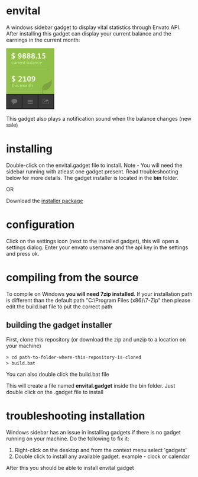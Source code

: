 envital
=======

A windows sidebar gadget to display vital statistics through Envato API.
After installing this gadget can display your current balance and the earnings in the current month:

![Envital sidebar gadget](https://github.com/g-dexterous/envital/blob/master/assets/images/gadgetPreview.png?raw=true)

This gadget also plays a notification sound when the balance changes (new sale)

installing
==========

Double-click on the envital.gadget file to install. Note - You will need the sidebar running with atleast one gadget present. Read troubleshooting below for more details. The gadget installer is located in the **bin** folder.

OR

Download the [installer package](https://github.com/g-dexterous/envital/blob/master/bin/envital.gadget?raw=true)

configuration
=============

Click on the settings icon (next to the installed gadget), this will open a settings dialog.
Enter your envato username and the api key in the settings and press ok.

compiling from the source
=========================

To compile on Windows **you will need 7zip installed**.
If your installation path is different than the default path "C:\Program Files (x86)\7-Zip" then please edit the build.bat file to put the correct path

building the gadget installer
----------------------------- 
First, clone this repository (or download the zip and unzip to a location on your machine)

	> cd path-to-folder-where-this-repository-is-cloned
	> build.bat

You can also double click the build.bat file

This will create a file named **envital.gadget** inside the bin folder.
Just double click on the .gadget file to install

troubleshooting installation
============================

Windows sidebar has an issue in installing gadgets if there is no gadget running on your machine. 
Do the following to fix it:

1. Right-click on the desktop and from the context menu select 'gadgets'
2. Double click to install any available gadget. example - clock or calendar

After this you should be able to install envital gadget